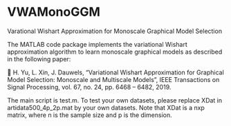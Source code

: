 # VWAMonoGGM
Varational Wishart Approximation for Monoscale Graphical Model Selection

The MATLAB code package implements the variational Wishart approximation algorithm to learn monoscale graphical models as described in the following paper:

	H. Yu, L. Xin, J. Dauwels, “Variational Wishart Approximation for Graphical Model Selection: Monoscale and Multiscale Models”, IEEE Transactions on Signal Processing, vol. 67, no. 24, pp. 6468 – 6482, 2019.

The main script is test.m. To test your own datasets, please replace XDat in artidata500_4p_2p.mat by your own datasets. Note that XDat is a nxp matrix, where n is the sample size and p is the dimension.
